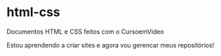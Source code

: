 # html-css
 Documentos HTML e CSS feitos com o CursoemVideo

 Estou aprendendo a criar sites e agora vou gerencar meus repositórios!
